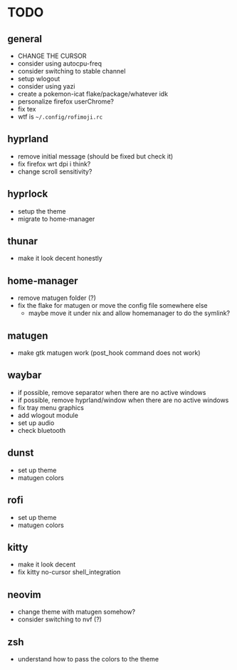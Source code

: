 # TODO

## general

- CHANGE THE CURSOR
- consider using autocpu-freq
- consider switching to stable channel
- setup wlogout
- consider using yazi
- create a pokemon-icat flake/package/whatever idk
- personalize firefox userChrome?
- fix tex
- wtf is `~/.config/rofimoji.rc`

## hyprland

- remove initial message (should be fixed but check it)
- fix firefox wrt dpi i think?
- change scroll sensitivity?

## hyprlock

- setup the theme
- migrate to home-manager

## thunar

- make it look decent honestly

## home-manager

- remove matugen folder (?)
- fix the flake for matugen or move the config file somewhere else
  - maybe move it under nix and allow homemanager to do the symlink?

## matugen

- make gtk matugen work (post_hook command does not work)

## waybar

- if possible, remove separator when there are no active windows
- if possible, remove hyprland/window when there are no active windows
- fix tray menu graphics
- add wlogout module
- set up audio
- check bluetooth

## dunst

- set up theme
- matugen colors

## rofi

- set up theme
- matugen colors

## kitty

- make it look decent
- fix kitty no-cursor shell_integration

## neovim

- change theme with matugen somehow?
- consider switching to nvf (?)

## zsh

- understand how to pass the colors to the theme
